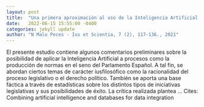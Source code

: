 ```yaml
---
layout: post
title:  "Una primera aproximación al uso de la Inteligencia Artificial como apoyo en el proceso legislativo"
date:   2022-06-15 15:55:00 -0400
categories: jekyll update
author: "N Malo Peces - Ius et Scientia, 7 (2), 117-136., 2021"
---
```

El presente estudio contiene algunos comentarios preliminares sobre la posibilidad de aplicar la Inteligencia Artificial a procesos como la producción de normas en el seno del Parlamento Español. A tal fin, se abordan ciertos temas de carácter iusfilosófico como la racionalidad del proceso legislativo o el derecho político. También se aporta una base fáctica a través de estadísticas sobre los distintos tipos de iniciativas legislativas y sus posibilidades de éxito. La crítica realizada plantea …
Cites: ‪Combining artificial intelligence and databases for data integration‬  